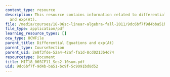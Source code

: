 ```yaml
---
content_type: resource
description: This resource contains information related to differential equations
  and exp(At).
file: /media/courses/18-06sc-linear-algebra-fall-2011/9dc6bf7f9d4bba51bc9f5c9091bd8d52_MIT18_06SCF11_Ses2.10sum.pdf
file_type: application/pdf
learning_resource_types: []
ocw_type: OCWFile
parent_title: Differential Equations and exp(At)
parent_type: CourseSection
parent_uid: 2e8f3fde-52a4-42af-fa1d-8cd0213b4d74
resourcetype: Document
title: MIT18_06SCF11_Ses2.10sum.pdf
uid: 9dc6bf7f-9d4b-ba51-bc9f-5c9091bd8d52
---
```

